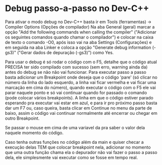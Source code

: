 # Debug passo-a-passo no Dev-C++

Para ativar o modo debug no Dev-C++ basta ir em Tools (ferramentas) -> Compiler Options (Opções de compilador)
Na aba General (geral) marcar a opção "Add the following commands when calling the compiler" 
("Adicionar os seguintes comandos quando chamar o compilador") e colocar na caixa de texto o comando -O0,
após isso vai na aba Settings (Configurações) e em seguida na aba Linker e coloca a opção
"Generate debug information (-gs3)" ("Gerar dados de depuração (-gs3)") como Yes.

Para usar o debug é só rodar o código com o F5, detalhe que o código atual PRECISA ter sido compilado com sucesso
(sem erro, warning ainda da) antes do debug se não não vai funcionar.
Para executar passo a passo basta adicionar um Breakpoint onde deseja que o código 'pare' (só clicar no número da linha
do lado esquerdo, a linha vai ficar vermelha e vai ficar uma marcação em cima do número), quando executar o código com o F5
ele vai parar naquele ponto e só vai continuar quando for passado o comando (pode colocar vários breakpoints).
A linha em que o código estiver parado esperando pra executar vai estar em azul, e para ir pro próximo passo basta dar um F7
ou, caso queira, basta clicar em Continue no menu da parte de baixo, assim o código vai continuar normalmente até encerrar ou
chegar em outro Breakpoint.

Se passar o mouse em cima de uma variavel da pra saber o valor dela naquele momento do código.

Caso tenha outras funções no código além da main e quiser checar a execução delas TEM que colocar breakpoint nela,
adicionar no momento que uma outra função chama ela o depurador não vai fazer o passo a passo dela, ele simplesmente vai executar como
se fosse em tempo real.
